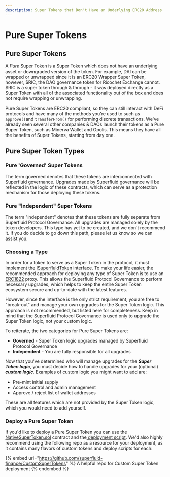 ```yaml
---
description: Super Tokens that Don't Have an Underlying ERC20 Address
---
```


# Pure Super Tokens

## Pure Super Tokens

A _Pure_ Super Token is a Super Token which does not have an underlying asset or downgraded version of the token. For example, DAI can be wrapped or unwrapped since it is an ERC20 Wrapper Super Token, however, $RIC, the DAO governance token for Ricochet Exchange cannot. $RIC is a super token through & through - it was deployed directly as a Super Token with all of the associated functionality out of the box and does not require wrapping or unwrapping.

Pure Super Tokens are ERC20 compliant, so they can still interact with DeFi protocols and have many of the methods you're used to such as `approve()`and `transferFrom()` for performing discrete transactions. We've already seen several other companies & DAOs launch their tokens as a Pure Super Token, such as Minerva Wallet and Opolis. This means they have all the benefits of Super Tokens, starting from day one.

## Pure Super Token Types

### Pure 'Governed' Super Tokens

The term governed denotes that these tokens are interconnected with Superfluid governance. Upgrades made by Superfluid governance will be reflected in the logic of these contracts, which can serve as a protection mechanism for those deploying these tokens.

### Pure "Independent" Super Tokens

The term "independent" denotes that these tokens are fully separate from Superfluid Protocol Governance. All upgrades are managed solely by the token developers. This type has yet to be created, and we don't recommend it. If you do decide to go down this path, please let us know so we can assist you.

### Choosing a Type

In order for a token to serve as a Super Token in the protocol, it must implement the [ISuperfluidToken](https://github.com/superfluid-finance/protocol-monorepo/blob/dev/packages/ethereum-contracts/contracts/interfaces/superfluid/ISuperfluidToken.sol) interface. To make your life easier, the recommended approach for deploying any type of Super Token is to use an [ERC1822](https://github.com/ethereum/EIPs/blob/master/EIPS/eip-1822.md) proxy. This allows the Superfluid Protocol Governance to perform necessary upgrades, which helps to keep the entire Super Token ecosystem secure and up-to-date with the latest features.

However, since the interface is the only strict requirement, you are free to "break-out" and manage your own upgrades for the Super Token logic. This approach is not recommended, but listed here for completeness. Keep in mind that the Superfluid Protocol Governance is used only to upgrade the Super Token logic, not your custom logic.

To reiterate, the two categories for Pure Super Tokens are:

* **Governed** - Super Token logic upgrades managed by Superfluid Protocol Governance
* **Independent** - You are fully responsible for all upgrades

Now that you've determined who will manage upgrades for the _**Super Token logic**_, you must decide how to handle upgrades for your (optional) _**custom logic**._ Examples of custom logic you might want to add are:

* Pre-mint initial supply
* Access control and admin management
* Approve / reject list of wallet addresses

These are all features which are not provided by the Super Token logic, which you would need to add yourself.

### Deploy a Pure Super Token

If you'd like to deploy a Pure Super Token you can use the [NativeSuperToken.sol](https://github.com/superfluid-finance/protocol-monorepo/blob/dev/packages/ethereum-contracts/contracts/tokens/NativeSuperToken.sol) contract and the[ deployment script](https://github.com/superfluid-finance/protocol-monorepo/blob/dev/packages/ethereum-contracts/scripts/deploy-super-token.js). We'd also highly recommend using the following repo as a resource for your deployment, as it contains many flavors of custom tokens and deploy scripts for each:

{% embed url="https://github.com/superfluid-finance/CustomSuperTokens" %}
A helpful repo for Custom Super Token deployment
{% endembed %}

